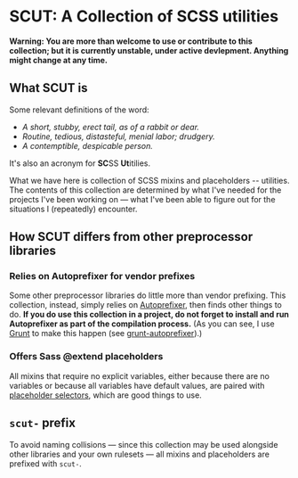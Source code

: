 # SCUT: A Collection of SCSS utilities

**Warning: You are more than welcome to use or contribute to this collection; but it is currently unstable, under active devlepment. Anything might change at any time.**

## What SCUT is

Some relevant definitions of the word:
- *A short, stubby, erect tail, as of a rabbit or dear.*
- *Routine, tedious, distasteful, menial labor; drudgery.*
- *A contemptible, despicable person.*

It's also an acronym for **SC**SS **Ut**itilies.

What we have here is collection of SCSS mixins and placeholders -- utilities. The contents of this collection are determined by what I've needed for the projects I've been working on &mdash; what I've been able to figure out for the situations I (repeatedly) encounter.

## How SCUT differs from other preprocessor libraries

### Relies on Autoprefixer for vendor prefixes
Some other preprocessor libraries do little more than vendor prefixing. This collection, instead, simply relies on [Autoprefixer](https://github.com/ai/autoprefixer), then finds other things to do. **If you do use this collection in a project, do not forget to install and run Autoprefixer as part of the compilation process.** (As you can see, I use [Grunt](http://gruntjs.com/) to make this happen (see [grunt-autoprefixer](https://github.com/nDmitry/grunt-autoprefixer)).)

### Offers Sass @extend placeholders
All mixins that require no explicit variables, either because there are no variables or because all variables have default values, are paired with [placeholder selectors](http://sass-lang.com/docs/yardoc/file.SASS_REFERENCE.html#placeholders), which are good things to use.

## `scut-` prefix

To avoid naming collisions &mdash; since this collection may be used alongside other libraries and your own rulesets &mdash; all mixins and placeholders are prefixed with `scut-`.

